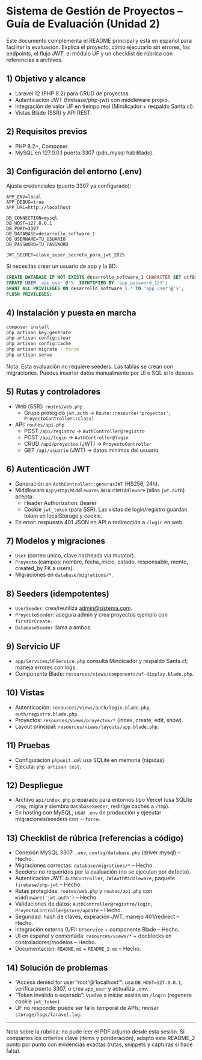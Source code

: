 # Sistema de Gestión de Proyectos – Guía de Evaluación (Unidad 2)

Este documento complementa el README principal y está en español para facilitar la evaluación. Explica el proyecto, cómo ejecutarlo sin errores, los endpoints, el flujo JWT, el módulo UF y un checklist de rúbrica con referencias a archivos.

## 1) Objetivo y alcance
- Laravel 12 (PHP 8.2) para CRUD de proyectos.
- Autenticación JWT (firebase/php-jwt) con middleware propio.
- Integración de valor UF en tiempo real (Mindicador + respaldo Santa.cl).
- Vistas Blade (SSR) y API REST.

## 2) Requisitos previos
- PHP 8.2+, Composer.
- MySQL en 127.0.0.1 puerto 3307 (pdo_mysql habilitado).

## 3) Configuración del entorno (.env)
Ajusta credenciales (puerto 3307 ya configurado):

```
APP_ENV=local
APP_DEBUG=true
APP_URL=http://localhost

DB_CONNECTION=mysql
DB_HOST=127.0.0.1
DB_PORT=3307
DB_DATABASE=desarrollo_software_1
DB_USERNAME=TU_USUARIO
DB_PASSWORD=TU_PASSWORD

JWT_SECRET=clave_super_secreta_para_jwt_2025
```

Si necesitas crear un usuario de app y la BD:

```sql
CREATE DATABASE IF NOT EXISTS desarrollo_software_1 CHARACTER SET utf8mb4 COLLATE utf8mb4_unicode_ci;
CREATE USER 'app_user'@'%' IDENTIFIED BY 'app_password_123';
GRANT ALL PRIVILEGES ON desarrollo_software_1.* TO 'app_user'@'%';
FLUSH PRIVILEGES;
```

## 4) Instalación y puesta en marcha

```bash
composer install
php artisan key:generate
php artisan config:clear
php artisan config:cache
php artisan migrate --force
php artisan serve
```

Nota: Esta evaluación no requiere seeders. Las tablas se crean con migraciones. Puedes insertar datos manualmente por UI o SQL si lo deseas.

## 5) Rutas y controladores
- Web (SSR): `routes/web.php`
  - Grupo protegido `jwt.auth` -> `Route::resource('proyectos', ProyectoController::class)`
- API: `routes/api.php`
  - POST `/api/registro` -> `AuthController@registro`
  - POST `/api/login` -> `AuthController@login`
  - CRUD `/api/proyectos` (JWT) -> `ProyectoController`
  - GET `/api/usuario` (JWT) -> datos mínimos del usuario

## 6) Autenticación JWT
- Generación en `AuthController::generarJWT` (HS256, 24h).
- Middleware `App\Http\Middleware\JWTAuthMiddleware` (alias `jwt.auth`) acepta:
  - Header Authorization: Bearer <token>
  - Cookie `jwt_token` (para SSR). Las vistas de login/registro guardan token en localStorage y cookie.
- En error: respuesta 401 JSON en API o redirección a `/login` en web.

## 7) Modelos y migraciones
- `User` (correo único, clave hasheada vía mutator).
- `Proyecto` (campos: nombre, fecha_inicio, estado, responsable, monto, created_by FK a users).
- Migraciones en `database/migrations/*`.

## 8) Seeders (idempotentes)
- `UserSeeder`: crea/reutiliza admin@sistema.com.
- `ProyectoSeeder`: asegura admin y crea proyectos ejemplo con `firstOrCreate`.
- `DatabaseSeeder` llama a ambos.

## 9) Servicio UF
- `app/Services/UFService.php` consulta Mindicador y respaldo Santa.cl; maneja errores con logs.
- Componente Blade: `resources/views/components/uf-display.blade.php`.

## 10) Vistas
- Autenticación: `resources/views/auth/login.blade.php`, `auth/registro.blade.php`.
- Proyectos: `resources/views/proyectos/*` (index, create, edit, show).
- Layout principal: `resources/views/layouts/app.blade.php`.

## 11) Pruebas
- Configuración `phpunit.xml` usa SQLite en memoria (rápidas).
- Ejecuta: `php artisan test`.

## 12) Despliegue
- Archivo `api/index.php` preparado para entornos tipo Vercel (usa SQLite `/tmp`, migra y siembra `DatabaseSeeder`, redirige caches a `/tmp`).
- En hosting con MySQL, usar `.env` de producción y ejecutar migraciones/seeders con `--force`.

## 13) Checklist de rúbrica (referencias a código)
- Conexión MySQL 3307: `.env`, `config/database.php` (driver mysql) – Hecho.
- Migraciones correctas: `database/migrations/*` – Hecho.
- Seeders: no requeridos por la evaluación (no se ejecutan por defecto).
- Autenticación JWT: `AuthController`, `JWTAuthMiddleware`, paquete `firebase/php-jwt` – Hecho.
- Rutas protegidas: `routes/web.php` y `routes/api.php` con `middleware('jwt.auth')` – Hecho.
- Validaciones de datos: `AuthController@registro/login`, `ProyectoController@store/update` – Hecho.
- Seguridad: hash de claves, expiración JWT, manejo 401/redirect – Hecho.
- Integración externa (UF): `UFService` + componente Blade – Hecho.
- UI en español y comentada: `resources/views/*` + docblocks en controladores/modelos – Hecho.
- Documentación: `README.md` + `README_2.md` – Hecho.

## 14) Solución de problemas
- “Access denied for user 'root'@'localhost'”: usa `DB_HOST=127.0.0.1`, verifica puerto 3307, o crea `app_user` y actualiza `.env`.
- “Token inválido o expirado”: vuelve a iniciar sesión en `/login` (regenera cookie `jwt_token`).
- UF no responde: puede ser fallo temporal de APIs; revisar `storage/logs/laravel.log`.

---

Nota sobre la rúbrica: no pude leer el PDF adjunto desde esta sesión. Si compartes los criterios clave (items y ponderación), adapto este README_2 punto por punto con evidencias exactas (rutas, snippets y capturas si hace falta).
